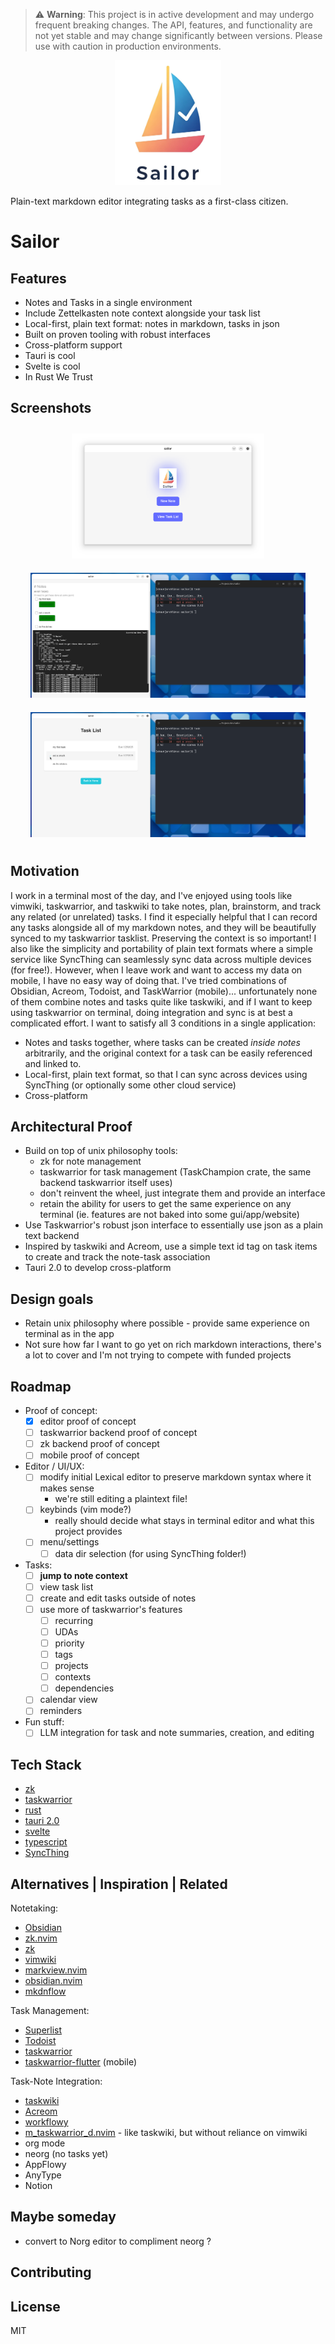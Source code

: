 > ⚠️ **Warning**: This project is in active development and may undergo frequent breaking changes. The API, features, and functionality are not yet stable and may change significantly between versions. Please use with caution in production environments.

<div align="center">
    <img src="assets/logo.png" alt="Sailor Logo" height="200">
</div>

Plain-text markdown editor integrating tasks as a first-class citizen.

# Sailor
## Features
- Notes and Tasks in a single environment
- Include Zettelkasten note context alongside your task list
- Local-first, plain text format: notes in markdown, tasks in json
- Built on proven tooling with robust interfaces
- Cross-platform support
- Tauri is cool
- Svelte is cool
- In Rust We Trust

## Screenshots
<div align="center">
    <img src="assets/screenshots/title_page.png" alt="Title page" height="200" style="margin: 10px;">
    <img src="assets/screenshots/note_with_tasks.png" alt="Create and manage tasks directly within your notes" height="200" style="margin: 10px;">
    <img src="assets/screenshots/tasklist_with_tasks.png" alt="View and organize all your tasks in one place" height="200" style="margin: 10px;">
</div>

## Motivation
I work in a terminal most of the day, and I've enjoyed using tools like vimwiki, taskwarrior, and taskwiki to take notes, plan, brainstorm, and track any related (or unrelated) tasks. I find it especially helpful that I can record any tasks alongside all of my markdown notes, and they will be beautifully synced to my taskwarrior tasklist. Preserving the context is so important! I also like the simplicity and portability of plain text formats where a simple service like SyncThing can seamlessly sync data across multiple devices (for free!). However, when I leave work and want to access my data on mobile, I have no easy way of doing that. I've tried combinations of Obsidian, Acreom, Todoist, and TaskWarrior (mobile)... unfortunately none of them combine notes and tasks quite like taskwiki, and if I want to keep using taskwarrior on terminal, doing integration and sync is at best a complicated effort. I want to satisfy all 3 conditions in a single application:
- Notes and tasks together, where tasks can be created _inside notes_ arbitrarily, and the original context for a task can be easily referenced and linked to.
- Local-first, plain text format, so that I can sync across devices using SyncThing (or optionally some other cloud service)
- Cross-platform

## Architectural Proof
- Build on top of unix philosophy tools:
  - zk for note management
  - taskwarrior for task management (TaskChampion crate, the same backend taskwarrior itself uses)
  - don't reinvent the wheel, just integrate them and provide an interface
  - retain the ability for users to get the same experience on any terminal (ie. features are not baked into some gui/app/website)
- Use Taskwarrior's robust json interface to essentially use json as a plain text backend
- Inspired by taskwiki and Acreom, use a simple text id tag on task items to create and track the note-task association
- Tauri 2.0 to develop cross-platform

## Design goals
- Retain unix philosophy where possible - provide same experience on terminal as in the app
- Not sure how far I want to go yet on rich markdown interactions, there's a lot to cover and I'm not trying to compete with funded projects

## Roadmap
- Proof of concept:
  - [x] editor proof of concept
  - [ ] taskwarrior backend proof of concept
  - [ ] zk backend proof of concept
  - [ ] mobile proof of concept
- Editor / UI/UX:
  - [ ] modify initial Lexical editor to preserve markdown syntax where it makes sense
    - we're still editing a plaintext file!
  - [ ] keybinds (vim mode?)
    - really should decide what stays in terminal editor and what this project provides
  - [ ] menu/settings
    - [ ] data dir selection (for using SyncThing folder!)
- Tasks:
  - [ ] **jump to note context**
  - [ ] view task list
  - [ ] create and edit tasks outside of notes
  - [ ] use more of taskwarrior's features
    - [ ] recurring
    - [ ] UDAs
    - [ ] priority
    - [ ] tags
    - [ ] projects
    - [ ] contexts
    - [ ] dependencies
  - [ ] calendar view
  - [ ] reminders
- Fun stuff:
  - [ ] LLM integration for task and note summaries, creation, and editing

## Tech Stack
- [zk](https://github.com/zk-org/zk)
- [taskwarrior](https://taskwarrior.org/)
- [rust](https://www.rust-lang.org/)
- [tauri 2.0](https://tauri.app/)
- [svelte](https://svelte.dev/)
- [typescript](https://www.typescriptlang.org/)
- [SyncThing](https://syncthing.net/)

## Alternatives | Inspiration | Related
Notetaking:
- [Obsidian](https://obsidian.md/)
- [zk.nvim](https://github.com/zk-org/zk.nvim)
- [zk](https://github.com/zk-org/zk)
- [vimwiki](https://github.com/vimwiki/vimwiki)
- [markview.nvim](https://github.com/OXY2DEV/markview.nvim)
- [obsidian.nvim](https://github.com/epwalsh/obsidian.nvim)
- [mkdnflow](https://github.com/jakewvincent/mkdnflow.nvim)

Task Management:
- [Superlist](https://www.superlist.com)
- [Todoist](https://todoist.com/)
- [taskwarrior](https://taskwarrior.org/)
- [taskwarrior-flutter](https://github.com/CCExtractor/taskwarrior-flutter) (mobile)

Task-Note Integration:
- [taskwiki](https://github.com/tools-life/taskwiki)
- [Acreom](https://github.com/acreom/acreom)
- [workflowy](https://www.workflowy.com/)
- [m_taskwarrior_d.nvim](https://github.com/huantrinh1802/m_taskwarrior_d.nvim) - like taskwiki, but without reliance on vimwiki
- org mode
- neorg (no tasks yet)
- AppFlowy
- AnyType
- Notion

## Maybe someday
- convert to Norg editor to compliment neorg  ?

## Contributing

## License
MIT
